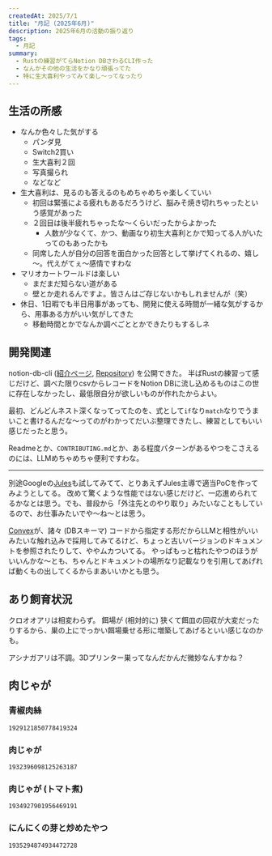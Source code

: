 ```yaml
---
createdAt: 2025/7/1
title: "月記 (2025年6月)"
description: 2025年6月の活動の振り返り
tags: 
  - 月記
summary:
  - Rustの練習がてらNotion DBさわるCLI作った
  - なんかその他の生活をかなり頑張ってた
  - 特に生大喜利やってみて楽し〜ってなったり
---
```


## 生活の所感

* なんか色々した気がする
  * パンダ見
  * Switch2買い
  * 生大喜利２回
  * 写真撮られ
  * などなど
* 生大喜利は、見るのも答えるのもめちゃめちゃ楽しくていい
  * 初回は緊張による疲れもあるだろうけど、脳みそ焼き切れちゃったという感覚があった
  * ２回目は後半疲れちゃったな～くらいだったからよかった
    * 人数が少なくて、かつ、動画なり初生大喜利とかで知ってる人がいたってのもあったかも
  * 同席した人が自分の回答を面白かった回答として挙げてくれるの、嬉し～。代えがてぇ〜感情ですわな
* マリオカートワールドは楽しい
  * まだまだ知らない道がある
  * 壁とか走れるんですよ。皆さんはご存じないかもしれませんが（笑）
* 休日、1日暇でも半日用事があっても、開発に使える時間が一緒な気がするから、用事ある方がいい気がしてきた
  * 移動時間とかでなんか調べごととかできたりもするしネ

## 開発関連

notion-db-cli ([紹介ページ](https://jonnity.com/work/notion-db-cli/), [Repository](https://github.com/jonnity/notion-db-cli)) を公開できた。
半ばRustの練習って感じだけど、調べた限りcsvからレコードをNotion DBに流し込めるものはこの世に存在しなかったし、最低限自分が欲しいものが作れたからよい。

最初、どんどんネスト深くなってってたのを、式として`if`なり`match`なりでうまいこと書けるんだな～ってのがわかってだいぶ整理できたし、練習としてもいい感じだったと思う。

Readmeとか、`CONTRIBUTING.md`とか、ある程度パターンがあるやつをこさえるのには、LLMめちゃめちゃ便利ですわな。

---

別途Googleの[Jules](https://jules.google.com)も試してみてて、とりあえずJules主導で適当PoCを作ってみようとしてる。
改めて驚くような性能ではない感じだけど、一応進められてるかなとは思う。でも、普段から「外注先とのやり取り」みたいなこともしているので、お仕事みたいでや～ね～とは思う。

[Convex](https://www.convex.dev)が、諸々 (DBスキーマ) コードから指定する形だからLLMと相性がいいみたいな触れ込みで採用してみてるけど、ちょっと古いバージョンのドキュメントを参照されたりして、ややムカついてる。
やっぱもっと枯れたやつのほうがいいんかな～とも、ちゃんとドキュメントの場所なり記載なりを引用してあげれば動くもの出してくるからまあいいかとも思う。

## あり飼育状況

クロオオアリは相変わらず。
餌場が (相対的に) 狭くて餌皿の回収が大変だったりするから、巣の上にでっかい餌場乗せる形に増築してあげるといい感じなのかも。

アシナガアリは不調。3Dプリンター巣ってなんだかんだ微妙なんすかね？

## 肉じゃが

### 青椒肉絲

```twitter
1929121850778419324
```

### 肉じゃが

```twitter
1932396098125263187
```

### 肉じゃが (トマト煮)

```twitter
1934927901956469191
```

### にんにくの芽と炒めたやつ

```twitter
1935294874934472728
```